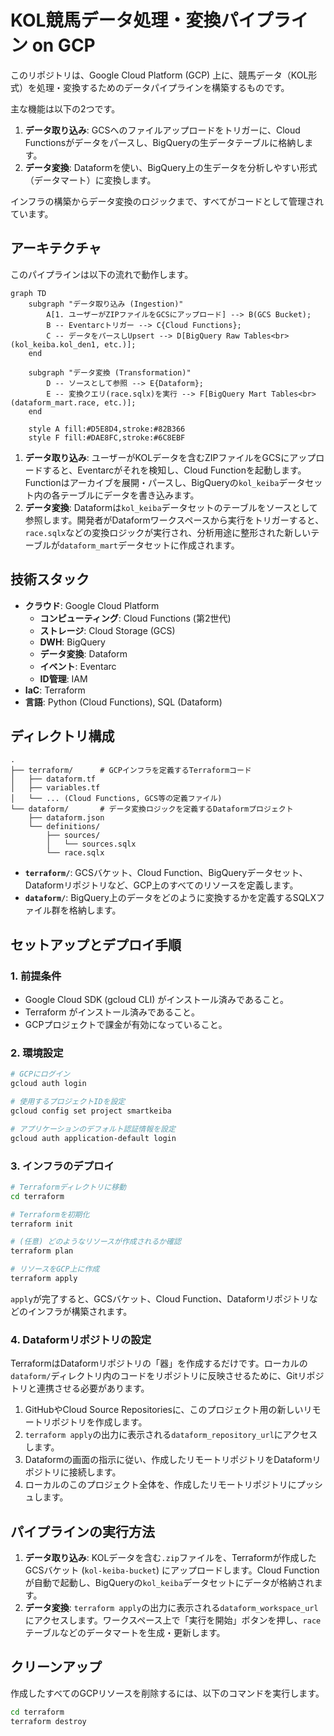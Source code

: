 # KOL競馬データ処理・変換パイプライン on GCP

このリポジトリは、Google Cloud Platform (GCP) 上に、競馬データ（KOL形式）を処理・変換するためのデータパイプラインを構築するものです。

主な機能は以下の2つです。
1.  **データ取り込み**: GCSへのファイルアップロードをトリガーに、Cloud Functionsがデータをパースし、BigQueryの生データテーブルに格納します。
2.  **データ変換**: Dataformを使い、BigQuery上の生データを分析しやすい形式（データマート）に変換します。

インフラの構築からデータ変換のロジックまで、すべてがコードとして管理されています。

## アーキテクチャ

このパイプラインは以下の流れで動作します。

```mermaid
graph TD
    subgraph "データ取り込み (Ingestion)"
        A[1. ユーザーがZIPファイルをGCSにアップロード] --> B(GCS Bucket);
        B -- Eventarcトリガー --> C{Cloud Functions};
        C -- データをパースしUpsert --> D[BigQuery Raw Tables<br>(kol_keiba.kol_den1, etc.)];
    end

    subgraph "データ変換 (Transformation)"
        D -- ソースとして参照 --> E{Dataform};
        E -- 変換クエリ(race.sqlx)を実行 --> F[BigQuery Mart Tables<br>(dataform_mart.race, etc.)];
    end

    style A fill:#D5E8D4,stroke:#82B366
    style F fill:#DAE8FC,stroke:#6C8EBF
```

1.  **データ取り込み**: ユーザーがKOLデータを含むZIPファイルをGCSにアップロードすると、Eventarcがそれを検知し、Cloud Functionを起動します。Functionはアーカイブを展開・パースし、BigQueryの`kol_keiba`データセット内の各テーブルにデータを書き込みます。
2.  **データ変換**: Dataformは`kol_keiba`データセットのテーブルをソースとして参照します。開発者がDataformワークスペースから実行をトリガーすると、`race.sqlx`などの変換ロジックが実行され、分析用途に整形された新しいテーブルが`dataform_mart`データセットに作成されます。

## 技術スタック

- **クラウド**: Google Cloud Platform
  - **コンピューティング**: Cloud Functions (第2世代)
  - **ストレージ**: Cloud Storage (GCS)
  - **DWH**: BigQuery
  - **データ変換**: Dataform
  - **イベント**: Eventarc
  - **ID管理**: IAM
- **IaC**: Terraform
- **言語**: Python (Cloud Functions), SQL (Dataform)

## ディレクトリ構成

```
.
├── terraform/      # GCPインフラを定義するTerraformコード
│   ├── dataform.tf
│   ├── variables.tf
│   └── ... (Cloud Functions, GCS等の定義ファイル)
└── dataform/       # データ変換ロジックを定義するDataformプロジェクト
    ├── dataform.json
    └── definitions/
        ├── sources/
        │   └── sources.sqlx
        └── race.sqlx
```

- **`terraform/`**: GCSバケット、Cloud Function、BigQueryデータセット、Dataformリポジトリなど、GCP上のすべてのリソースを定義します。
- **`dataform/`**: BigQuery上のデータをどのように変換するかを定義するSQLXファイル群を格納します。

## セットアップとデプロイ手順

### 1. 前提条件

- Google Cloud SDK (gcloud CLI) がインストール済みであること。
- Terraform がインストール済みであること。
- GCPプロジェクトで課金が有効になっていること。

### 2. 環境設定

```bash
# GCPにログイン
gcloud auth login

# 使用するプロジェクトIDを設定
gcloud config set project smartkeiba

# アプリケーションのデフォルト認証情報を設定
gcloud auth application-default login
```

### 3. インフラのデプロイ

```bash
# Terraformディレクトリに移動
cd terraform

# Terraformを初期化
terraform init

# (任意) どのようなリソースが作成されるか確認
terraform plan

# リソースをGCP上に作成
terraform apply
```
`apply`が完了すると、GCSバケット、Cloud Function、Dataformリポジトリなどのインフラが構築されます。

### 4. Dataformリポジトリの設定

TerraformはDataformリポジトリの「器」を作成するだけです。ローカルの`dataform/`ディレクトリ内のコードをリポジトリに反映させるために、Gitリポジトリと連携させる必要があります。

1.  GitHubやCloud Source Repositoriesに、このプロジェクト用の新しいリモートリポジトリを作成します。
2.  `terraform apply`の出力に表示される`dataform_repository_url`にアクセスします。
3.  Dataformの画面の指示に従い、作成したリモートリポジトリをDataformリポジトリに接続します。
4.  ローカルのこのプロジェクト全体を、作成したリモートリポジトリにプッシュします。

## パイプラインの実行方法

1.  **データ取り込み**: KOLデータを含む`.zip`ファイルを、Terraformが作成したGCSバケット (`kol-keiba-bucket`) にアップロードします。Cloud Functionが自動で起動し、BigQueryの`kol_keiba`データセットにデータが格納されます。
2.  **データ変換**: `terraform apply`の出力に表示される`dataform_workspace_url`にアクセスします。ワークスペース上で「実行を開始」ボタンを押し、`race`テーブルなどのデータマートを生成・更新します。

## クリーンアップ

作成したすべてのGCPリソースを削除するには、以下のコマンドを実行します。

```bash
cd terraform
terraform destroy
```